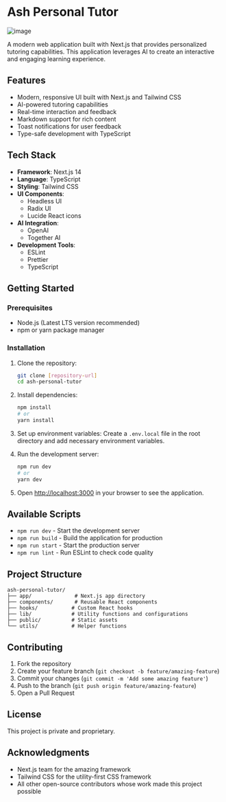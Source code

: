# Ash Personal Tutor
![image](https://github.com/user-attachments/assets/3f9079e7-63aa-4395-b9f7-a0253aa0607a)

A modern web application built with Next.js that provides personalized tutoring capabilities. This application leverages AI to create an interactive and engaging learning experience.

## Features

- Modern, responsive UI built with Next.js and Tailwind CSS
- AI-powered tutoring capabilities
- Real-time interaction and feedback
- Markdown support for rich content
- Toast notifications for user feedback
- Type-safe development with TypeScript

## Tech Stack

- **Framework**: Next.js 14
- **Language**: TypeScript
- **Styling**: Tailwind CSS
- **UI Components**: 
  - Headless UI
  - Radix UI
  - Lucide React icons
- **AI Integration**: 
  - OpenAI
  - Together AI
- **Development Tools**:
  - ESLint
  - Prettier
  - TypeScript

## Getting Started

### Prerequisites

- Node.js (Latest LTS version recommended)
- npm or yarn package manager

### Installation

1. Clone the repository:
   ```bash
   git clone [repository-url]
   cd ash-personal-tutor
   ```

2. Install dependencies:
   ```bash
   npm install
   # or
   yarn install
   ```

3. Set up environment variables:
   Create a `.env.local` file in the root directory and add necessary environment variables.

4. Run the development server:
   ```bash
   npm run dev
   # or
   yarn dev
   ```

5. Open [http://localhost:3000](http://localhost:3000) in your browser to see the application.

## Available Scripts

- `npm run dev` - Start the development server
- `npm run build` - Build the application for production
- `npm run start` - Start the production server
- `npm run lint` - Run ESLint to check code quality

## Project Structure

```
ash-personal-tutor/
├── app/              # Next.js app directory
├── components/       # Reusable React components
├── hooks/           # Custom React hooks
├── lib/             # Utility functions and configurations
├── public/          # Static assets
└── utils/           # Helper functions
```

## Contributing

1. Fork the repository
2. Create your feature branch (`git checkout -b feature/amazing-feature`)
3. Commit your changes (`git commit -m 'Add some amazing feature'`)
4. Push to the branch (`git push origin feature/amazing-feature`)
5. Open a Pull Request

## License

This project is private and proprietary.

## Acknowledgments

- Next.js team for the amazing framework
- Tailwind CSS for the utility-first CSS framework
- All other open-source contributors whose work made this project possible 

